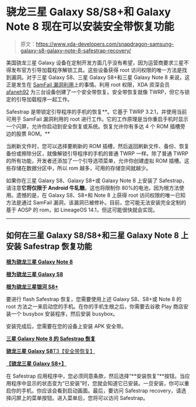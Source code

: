 # 骁龙三星 Galaxy S8/S8+和 Galaxy Note 8 现在可以安装安全带恢复功能

> 原文：<https://www.xda-developers.com/snapdragon-samsung-galaxy-s8-galaxy-note-8-safestrap-recovery/>

美国骁龙三星 Galaxy 设备在定制开发方面几乎没有希望，因为运营商要求三星不得发布官方引导加载程序解锁工具。这些设备获得 root 访问权限的唯一方法是找到漏洞。对于三星 Galaxy S8、三星 Galaxy S8+和三星 Galaxy Note 8 来说，这正是发生在 [SamFail 漏洞利用](https://www.xda-developers.com/samsung-galaxy-note-8-root-samfail/)上的事情。利用 root 权限，XDA 资深会员 [afaneh92](https://forum.xda-developers.com/member.php?u=4770483) 为三台设备创建了一个安全带恢复。安全带恢复就像 TWRP，但它与锁定的引导加载程序一起工作。

Safestrap 是带锁定引导程序的手机的恢复**。它基于 TWRP 3.2.1，并使用当前可用于 SamFail 漏洞利用的 root 进行工作。它的工作原理是当你重启手机时显示一个闪屏，允许你启动到安全恢复或系统。恢复允许你有多达 4 个 ROM 插槽旁边的股票 ROM。**

当刷新文件时，您可以选择要刷新的 ROM 插槽，然后返回刷新文件、备份、恢复备份或擦除分区，就像解锁引导程序的手机的普通 TWRP 一样。除了普通 TWRP 的所有功能，开发者还添加了一个引导选项菜单，允许你创建虚拟 ROM 插槽。这些存储在数据分区中，所以 rom 越多，可用的存储空间就越少。

如果你在三星 Galaxy S8、Galaxy S8+或 Galaxy Note 8 上安装了 Safestrap，请注意**它将仅限于 Android 牛轧糖**。这也将限制你 80%的电池，因为根方法使用。遗憾的是，在 Galaxy S8、S8+和 Note 8 上获得 root 访问权限的唯一已知方法是通过 SamFail 漏洞，该漏洞已被修补。目前，您可能无法安装完全定制的基于 AOSP 的 rom，如 LineageOS 14.1，但这可能很快就会实现。

* * *

## 如何在三星 Galaxy S8/S8+和三星 Galaxy Note 8 上安装 Safestrap 恢复功能

[**根为骁龙三星 Galaxy Note 8**](https://forum.xda-developers.com/galaxy-note-8/development/root-samfail-galaxy-note8-t3685340)

[**根为骁龙三星 Galaxy S8**](https://forum.xda-developers.com/galaxy-s8/development/root-partcyborgrom-aqi6-deodexed-t3702988)

[**根为骁龙三星银河 S8+**](https://forum.xda-developers.com/galaxy-s8+/development/root-partcyborgrom-aqk3-samfail-odin-t3717702)

要进行 flash Safestrap 恢复，您需要使用上述 Galaxy S8、S8+或 Note 8 的 root 方法之一来启动您的手机。在你的手机生根之后，你需要去谷歌 Play 商店安装一个 busybox 安装程序，然后安装 busybox。

安装完成后，您需要在您的设备上安装 APK 安全带。

[**三星 Galaxy Note 8 的 Safestrap 恢复**](https://forum.xda-developers.com/galaxy-note-8/development/recovery-locked-nougat-7-1-1-safestrap-t3772765)

[**骁龙三星 Galaxy S8**T3【安全带恢复】](https://forum.xda-developers.com/galaxy-s8/development/recovery-locked-nougat-7-0-safestrap-t3772760)

[**【骁龙三星 Galaxy S8+】**](https://forum.xda-developers.com/galaxy-s8+/development/recovery-locked-nougat-7-0-safestrap-t3772761)

在 Safestrap 应用程序中，您必须同意条款，然后选择“**安装恢复”**按钮。当应用程序中显示的状态变为“已安装”时，您就会知道它已安装。一旦安装，你可以重启你的手机，你应该会看到启动画面。最后，要访问 Safestrap recovery，请选择闪屏上的菜单按钮。进入菜单后，您将可以访问 Safestrap。